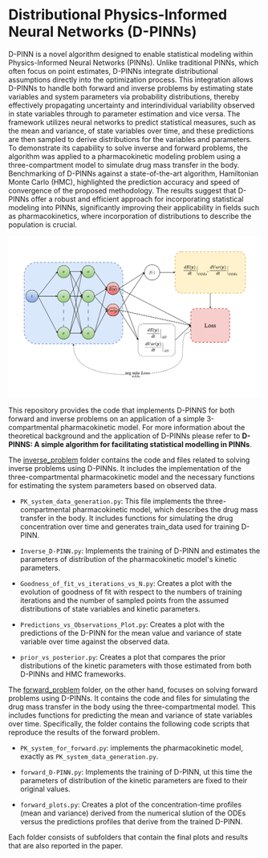 # Distributional Physics-Informed Neural Networks (D-PINNs)

D-PINN is a novel algorithm designed to enable statistical modeling within Physics-Informed Neural Networks (PINNs). Unlike traditional PINNs, which often focus on point estimates, D-PINNs integrate distributional assumptions directly into the optimization process. This integration allows D-PINNs to handle both forward and inverse problems by estimating state variables and system parameters via probability distributions, thereby effectively propagating uncertainty and interindividual variability observed in state variables through to parameter estimation and vice versa. The framework utilizes neural networks to predict statistical measures, such as the mean and variance, of state variables over time, and these predictions are then sampled to derive distributions for the variables and parameters. To demonstrate its capability to solve inverse and forward problems, the algorithm was applied to a pharmacokinetic modeling problem using a three-compartment model to simulate drug mass transfer in the body. Benchmarking of D-PINNs against a state-of-the-art algorithm, Hamiltonian Monte Carlo (HMC), highlighted the prediction accuracy and speed of convergence of the proposed methodology. The results suggest that D-PINNs offer a robust and efficient approach for incorporating statistical modeling into PINNs, significantly improving their applicability in fields such as pharmacokinetics, where incorporation of distributions to describe the population is crucial.

![D-PINNs Diagram](D-PINNs_schematic.png)

This repository provides the code that implements D-PINNS for both forward and inverse problems on an application of a simple 3-compartmental pharmacokinetic model. For more information about the theoretical background and the application of D-PINNs please refer to **D-PINNS: A simple algorithm for facilitating statistical modelling in PINNs**.


The [inverse_problem](inverse_problem)
folder contains the code and files related to solving inverse problems using D-PINNs. It includes the implementation of the three-compartmental pharmacokinetic model and the necessary functions for estimating the system parameters based on observed data. 

- `PK_system_data_generation.py`: This file implements the three-compartmental pharmacokinetic model, which describes the drug mass transfer in the body. It includes functions for simulating the drug concentration over time and generates train_data used for training D-PINN.

- `Inverse_D-PINN.py`: Implements the training of D-PINN and estimates the parameters of distribution of the pharmacokinetic model's kinetic parameters.

- `Goodness_of_fit_vs_iterations_vs_N.py`: Creates a plot with the evolution of goodness of fit with respect to the numbers of training iterations and the number of sampled points from the assumed distributions of state variables and kinetic parameters.

- `Predictions_vs_Observations_Plot.py`: Creates a plot with the predictions of the D-PINN for the mean value and variance of state variable over time against the observed data.

- `prior_vs_posterior.py`: Creates a plot that compares the prior distributions of the kinetic parameters with those estimated from both D-PINNs and HMC frameworks.

The [forward_problem](forward_problem) folder, on the other hand, focuses on solving forward problems using D-PINNs. It contains the code and files for simulating the drug mass transfer in the body using the three-compartmental model. This includes functions for predicting the mean and variance of state variables over time. Specifically, the folder contains the following code scripts that reproduce the results of the forward problem.

- `PK_system_for_forward.py`: implements the pharmacokinetic model, exactly as `PK_system_data_generation.py`.

- `forward_D-PINN.py`: Implements the training of D-PINN, ut this time the parameters of distribution of the kinetic parameters are fixed to their original values.

- `forward_plots.py`: Creates a plot of the concentration-time profiles (mean and variance) derived from the numerical slution of the ODEs versus the predictions profiles that derive from the trained D-PINN.

Each folder consists of subfolders that contain the final plots and results that are also reported in the paper.


